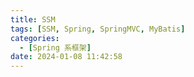 ```yaml
---
title: SSM  
tags: [SSM, Spring, SpringMVC, MyBatis]
categories:
  - [Spring 系框架]
date: 2024-01-08 11:42:58
---
```

